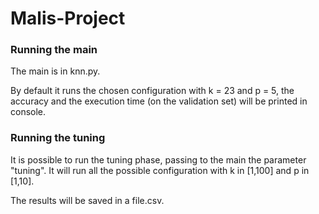 # Malis-Project
### Running the main 
The main is in knn.py. 

By default it runs the chosen configuration with k = 23 and p = 5, the accuracy and the execution time (on the validation set) will be printed in console.

### Running the tuning
It is possible to run the tuning phase, passing to the main the parameter "tuning". It will run all the possible configuration with k in [1,100] and p in [1,10]. 

The results will be saved in a file.csv. 